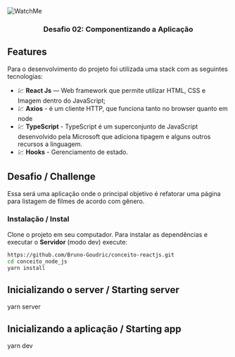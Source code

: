 <img align="center" alt="WatchMe" src="https://github.com/Bruno-Goudric/WatchMe/master/public/image/watchme.jpg" />

<h3 align="center">
  Desafio 02: Componentizando a Aplicação
</h3>

## Features
Para o desenvolvimento do projeto foi utilizada uma stack com as seguintes tecnologias:

- 💹 **React Js** — Web framework que permite utilizar HTML, CSS e Imagem dentro do JavaScript;
- 💹 **Axios** - é um cliente HTTP, que funciona tanto no browser quanto em node
- 💹 **TypeScript** - TypeScript é um superconjunto de JavaScript desenvolvido pela Microsoft que adiciona tipagem e alguns outros recursos a linguagem.
- 💹 **Hooks** - Gerenciamento de estado.

## Desafio / Challenge

Essa será uma aplicação onde o principal objetivo é refatorar uma página para listagem de filmes de acordo com gênero.


### Instalação / Instal
Clone o projeto em seu computador. Para instalar as dependências e executar o **Servidor** (modo dev) execute:
```bash
https://github.com/Bruno-Goudric/conceito-reactjs.git 
cd conceito_node_js
yarn install
```

## Inicializando o server / Starting server
yarn server

## Inicializando a aplicação / Starting app
yarn dev
